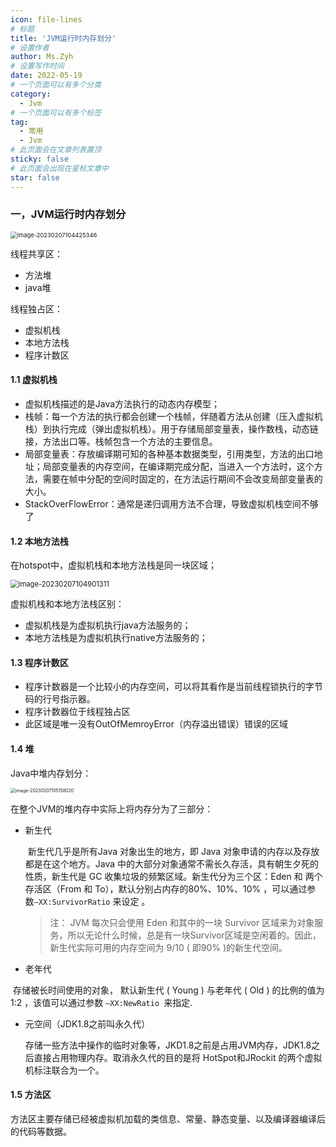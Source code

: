 ```yaml
---
icon: file-lines
# 标题
title: 'JVM运行时内存划分'
# 设置作者
author: Ms.Zyh
# 设置写作时间
date: 2022-05-19
# 一个页面可以有多个分类
category:
  - Jvm
# 一个页面可以有多个标签
tag:
  - 常用
  - Jvm
# 此页面会在文章列表置顶
sticky: false
# 此页面会出现在星标文章中
star: false
---
```


### 一，JVM运行时内存划分

<img src="http://img.zouyh.top/article-img/20240917135026220.png" alt="image-20230207104425346" style="zoom: 67%;" />

线程共享区：

- 方法堆
- java堆

线程独占区：

- 虚拟机栈
- 本地方法栈
- 程序计数区

#### 1.1 虚拟机栈

- 虚拟机栈描述的是Java方法执行的动态内存模型；
- 栈帧：每一个方法的执行都会创建一个栈帧，伴随着方法从创建（压入虚拟机栈）到执行完成（弹出虚拟机栈）。用于存储局部变量表，操作数栈，动态链接，方法出口等。栈帧包含一个方法的主要信息。
- 局部变量表：存放编译期可知的各种基本数据类型，引用类型，方法的出口地址；局部变量表的内存空间，在编译期完成分配，当进入一个方法时，这个方法，需要在帧中分配的空间时固定的，在方法运行期间不会改变局部变量表的大小。
- StackOverFlowError：通常是递归调用方法不合理，导致虚拟机栈空间不够了

#### 1.2 本地方法栈

在hotspot中，虚拟机栈和本地方法栈是同一块区域；

<img src="http://img.zouyh.top/article-img/20240917135026222.png" alt="image-20230207104901311" style="zoom:80%;" />

虚拟机栈和本地方法栈区别：

- 虚拟机栈是为虚拟机执行java方法服务的；
- 本地方法栈是为虚拟机执行native方法服务的；

####  1.3 程序计数区

- 程序计数器是一个比较小的内存空间，可以将其看作是当前线程锁执行的字节码的行号指示器。
- 程序计数器位于线程独占区
- 此区域是唯一没有OutOfMemroyError（内存溢出错误）错误的区域

#### 1.4 堆

Java中堆内存划分：

<img src="http://img.zouyh.top/article-img/20240917135026221.png" alt="image-20230207105158020" style="zoom:50%;" />

在整个JVM的堆内存中实际上将内存分为了三部分：

- 新生代

  ​	新生代几乎是所有Java 对象出生的地方，即 Java 对象申请的内存以及存放都是在这个地方。Java 中的大部分对象通常不需长久存活，具有朝生夕死的性质，新生代是 GC 收集垃圾的频繁区域。新生代分为三个区：Eden 和 两个存活区（From 和 To），默认分别占内存的80%、10%、10% ，可以通过参数`–XX:SurvivorRatio` 来设定 。

  > 注： JVM 每次只会使用 Eden 和其中的一块 Survivor 区域来为对象服务，所以无论什么时候，总是有一块Survivor区域是空闲着的。因此，新生代实际可用的内存空间为 9/10 ( 即90% )的新生代空间。

- 老年代

​			存储被长时间使用的对象， 默认新生代 ( Young ) 与老年代 ( Old ) 的比例的值为 1:2 ，该值可以通过参数 `–XX:NewRatio `来指定.

- 元空间（JDK1.8之前叫永久代）

  ​	存储一些方法中操作的临时对象等，JKD1.8之前是占用JVM内存，JDK1.8之后直接占用物理内存。取消永久代的目的是将 HotSpot和JRockit 的两个虚拟机标注联合为一个。

#### 1.5 方法区

​	方法区主要存储已经被虚拟机加载的类信息、常量、静态变量、以及编译器编译后的代码等数据。
